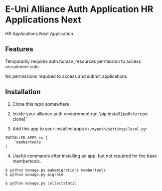 # E-Uni Alliance Auth Application HR Applications Next

HR Applications Next Application

## Features
Temporarily requires auth.human_resources permission to access recruitment side.

No permissions required to access and submit applications

## Installation

1. Clone this repo somewhere

2. Inside your alliance auth enviornment run 'pip install [path to repo clone]'

3.  Add this app to your installed apps in `/myauth/settings/local.py`:
```
INSTALLED_APPS += [
    'membertools'
]
```

4. Useful commands after installing an app, but not required for the base membertools.
```
$ python manage.py makemigrations membertools
$ python manage.py migrate

$ python manage.py collectstatic
```
